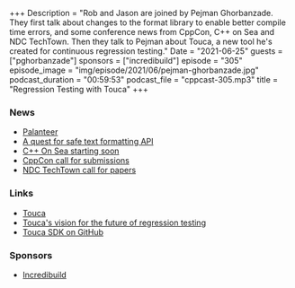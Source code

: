 +++
Description = "Rob and Jason are joined by Pejman Ghorbanzade. They first talk about changes to the format library to enable better compile time errors, and some conference news from CppCon, C++ on Sea and NDC TechTown. Then they talk to Pejman about Touca, a new tool he's created for continuous regression testing."
Date = "2021-06-25"
guests = ["pghorbanzade"]
sponsors = ["incredibuild"]
episode = "305"
episode_image = "img/episode/2021/06/pejman-ghorbanzade.jpg"
podcast_duration = "00:59:53"
podcast_file = "cppcast-305.mp3"
title = "Regression Testing with Touca"
+++

### News ###

 - [Palanteer](https://github.com/dfeneyrou/palanteer)
 - [A quest for safe text formatting API](https://www.zverovich.net/2021/06/16/safe-formatting-api.html)
 - [C++ On Sea starting soon](https://cpponsea.uk/index.html)
 - [CppCon call for submissions](https://cppcon.org/cppcon-2021-call-for-submissions/)
 - [NDC TechTown call for papers](https://ndctechtown.com/cfp)

### Links ###

 - [Touca](https://touca.io/)
 - [Touca's vision for the future of regression testing](https://blog.touca.io/starting-vision/)
 - [Touca SDK on GitHub](https://github.com/trytouca/touca-cpp)

### Sponsors ###

- [Incredibuild](https://www.incredibuild.com/cppcast)
